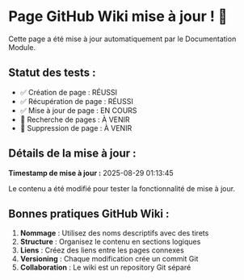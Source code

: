 # Page GitHub Wiki mise à jour ! 🎉

Cette page a été mise à jour automatiquement par le Documentation Module.

## Statut des tests :
- ✅ Création de page : RÉUSSI
- ✅ Récupération de page : RÉUSSI  
- ✅ Mise à jour de page : EN COURS
- 🔄 Recherche de pages : À VENIR
- 🔄 Suppression de page : À VENIR

## Détails de la mise à jour :
**Timestamp de mise à jour :** 2025-08-29 01:13:45

Le contenu a été modifié pour tester la fonctionnalité de mise à jour.

## Bonnes pratiques GitHub Wiki :
1. **Nommage** : Utilisez des noms descriptifs avec des tirets
2. **Structure** : Organisez le contenu en sections logiques
3. **Liens** : Créez des liens entre les pages connexes
4. **Versioning** : Chaque modification crée un commit Git
5. **Collaboration** : Le wiki est un repository Git séparé